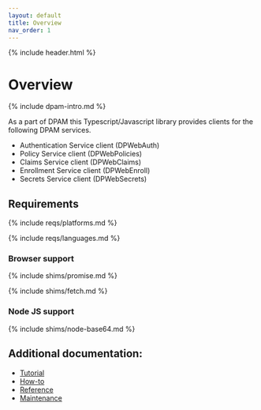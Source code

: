```yaml
---
layout: default
title: Overview
nav_order: 1
---
```

{% include header.html %}
<BR>

# Overview

{% include dpam-intro.md %}

As a part of DPAM this Typescript/Javascript library provides  clients for
the following DPAM services.

* Authentication Service client (DPWebAuth)
* Policy Service client (DPWebPolicies)
* Claims Service client (DPWebClaims)
* Enrollment Service client (DPWebEnroll)
* Secrets Service client (DPWebSecrets)

## Requirements

{% include reqs/platforms.md %}

{% include reqs/languages.md %}

### Browser support

{% include shims/promise.md %}

{% include shims/fetch.md %}

### Node JS support

{% include shims/node-base64.md %}

## Additional documentation:

* [Tutorial](./tutorial.md)
* [How-to](./how-to.md)
* [Reference](./reference.md)
* [Maintenance](maintain/index.md)
